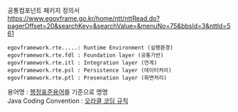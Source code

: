 
공통컴포넌트 패키지 정의서  
https://www.egovframe.go.kr/home/ntt/nttRead.do?pagerOffset=20&searchKey=&searchValue=&menuNo=75&bbsId=3&nttId=561  

```
egovframework.rte.....: Runtime Environment (실행환경)
egovframework.rte.fdl : Foundation layer (공통기반) 
egovframework.rte.itl : Integration layer (연계)
egovframework.rte.psl : Persistence layer (데이터처리)
egovframework.rte.ptl : Presenation layer (화면처리)
```

용어명 : [행정표준용어](www.adams.go.kr)를 기준으로 명명    
Java Coding Convention : [오라클 코딩 규칙](www.oracle.com/technetwork/java/codeconvtoc-136057.html)  
